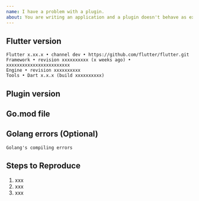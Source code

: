 ```yaml
---
name: I have a problem with a plugin.
about: You are writing an application and a plugin doesn't behave as expected.
---
```


<!-- Thank you for trying go-flutter! -->

## Flutter version

<!-- Please tell us wich flutter version are you using, we generally try to stay compatible with the beta channel. Run `flutter --version` to get the version -->

```
Flutter x.xx.x • channel dev • https://github.com/flutter/flutter.git
Framework • revision xxxxxxxxxx (x weeks ago) • xxxxxxxxxxxxxxxxxxxxxxxx
Engine • revision xxxxxxxxxx
Tools • Dart x.x.x (build xxxxxxxxxx)
```

## Plugin version

<!-- Please tell us what version of the plugin package in dart you are using (pubspec.yaml) -->

## Go.mod file

<!-- Please share the contents of your application's go.mod file. Are you not using go.mod? Please give it a try. -->

## Golang errors (Optional)

<!-- If compilation fails, please tell us the output of go build -->
<!-- Please make sure you followed the README.md instructions -->

```
Golang's compiling errors
```

## Steps to Reproduce

<!--
     Please tell us exactly how to reproduce the problem you are running into.

     Please attach a small application (ideally just one main.dart file) that
     reproduces the problem. You could use https://gist.github.com/ for this.

     If the problem is with your application's rendering, then please attach
     a screenshot and explain what the problem is.
-->

1. xxx
2. xxx
3. xxx

